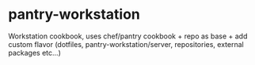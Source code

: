 # pantry-workstation
Workstation cookbook, uses chef/pantry cookbook + repo as base + add custom flavor (dotfiles, pantry-workstation/server, repositories, external packages etc...)
